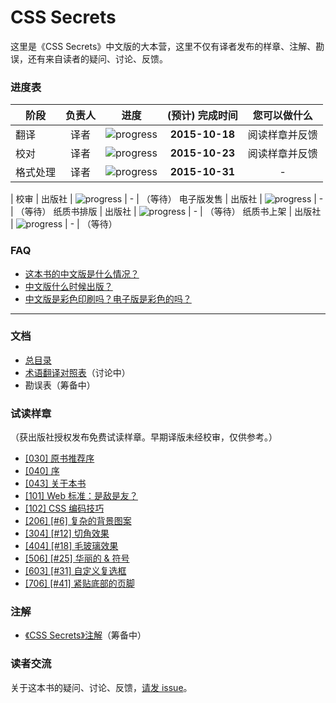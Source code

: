 # CSS Secrets

这里是《CSS Secrets》中文版的大本营，这里不仅有译者发布的样章、注解、勘误，还有来自读者的疑问、讨论、反馈。

### 进度表

阶段 | 负责人 | 进度 | (预计) 完成时间 | 您可以做什么
---|:---:|---|:---:|:---:
翻译 | 译者 | ![progress](http://progressed.io/bar/100) | **2015-10-18** | 阅读样章并反馈
校对 | 译者 | ![progress](http://progressed.io/bar/100) | **2015-10-23** | 阅读样章并反馈
格式处理 | 译者 | ![progress](http://progressed.io/bar/100) | **2015-10-31** | -
|
校审 | 出版社 |  ![progress](http://progressed.io/bar/5) | - | （等待）
电子版发售 | 出版社 | ![progress](http://progressed.io/bar/0) | - | （等待）
纸质书排版 | 出版社 | ![progress](http://progressed.io/bar/0) | - | （等待）
纸质书上架 | 出版社 | ![progress](http://progressed.io/bar/0) | - | （等待）

### FAQ

* [这本书的中文版是什么情况？](https://github.com/cssmagic/CSS-Secrets/issues/16#intro)
* [中文版什么时候出版？](https://github.com/cssmagic/CSS-Secrets/issues/16#when)
* [中文版是彩色印刷吗？电子版是彩色的吗？](https://github.com/cssmagic/CSS-Secrets/issues/16#typeset)

***

### 文档

* [总目录](https://github.com/cssmagic/CSS-Secrets/issues/17)
* [术语翻译对照表](https://github.com/cssmagic/CSS-Secrets/issues/1)（讨论中）
* 勘误表（筹备中）

### 试读样章

（获出版社授权发布免费试读样章。早期译版未经校审，仅供参考。）

* [[030] 原书推荐序](https://github.com/cssmagic/CSS-Secrets/issues/9)
* [[040] 序](https://github.com/cssmagic/CSS-Secrets/issues/5)
* [[043] 关于本书](https://github.com/cssmagic/CSS-Secrets/issues/15)
* [[101] Web 标准：是敌是友？](https://github.com/cssmagic/CSS-Secrets/issues/7)
* [[102] CSS 编码技巧](https://github.com/cssmagic/CSS-Secrets/issues/8)
* [[206] [#6] 复杂的背景图案](https://github.com/cssmagic/CSS-Secrets/issues/10)
* [[304] [#12] 切角效果](https://github.com/cssmagic/CSS-Secrets/issues/11)
* [[404] [#18] 毛玻璃效果](https://github.com/cssmagic/CSS-Secrets/issues/12)
* [[506] [#25] 华丽的 & 符号](https://github.com/cssmagic/CSS-Secrets/issues/13)
* [[603] [#31] 自定义复选框](https://github.com/cssmagic/CSS-Secrets/issues/14)
* [[706] [#41] 紧贴底部的页脚](https://github.com/cssmagic/CSS-Secrets/issues/18)

### 注解

* [《CSS Secrets》注解](https://github.com/cssmagic/CSS-Secrets/tree/master/notes)（筹备中）

### 读者交流

关于这本书的疑问、讨论、反馈，[请发 issue](https://github.com/cssmagic/CSS-Secrets/issues)。
